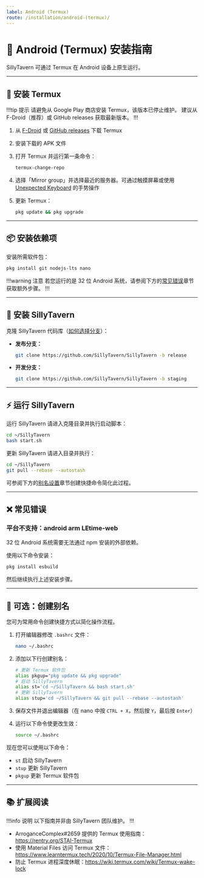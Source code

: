 ```yaml
---
label: Android (Termux)
route: /installation/android-(termux)/
---
```


# 📱 Android (Termux) 安装指南

SillyTavern 可通过 Termux 在 Android 设备上原生运行。

---

## 🔧 安装 Termux

!!!tip 提示
请避免从 Google Play 商店安装 Termux，该版本已停止维护。
建议从 F-Droid（推荐）或 GitHub releases 获取最新版本。
!!!

1. 从 [F-Droid](https://f-droid.org/en/packages/com.termux/) 或 [GitHub releases](https://github.com/termux/termux-app/releases) 下载 Termux
2. 安装下载的 APK 文件
3. 打开 Termux 并运行第一条命令：

   ```bash
   termux-change-repo
   ```

4. 选择「Mirror group」并选择最近的服务器。可通过触摸屏幕或使用 [Unexpected Keyboard](https://play.google.com/store/apps/details?id=juloo.keyboard2&hl=en) 的手势操作
5. 更新 Termux：

   ```bash
   pkg update && pkg upgrade
   ```

---

## 📦 安装依赖项

安装所需软件包：

```bash
pkg install git nodejs-lts nano
```

!!!warning 注意
若您运行的是 32 位 Android 系统，请参阅下方的[常见错误](#-常见错误)章节获取额外步骤。
!!!

---

## 🚀 安装 SillyTavern

克隆 SillyTavern 代码库（[如何选择分支](/Installation/index.md#-分支说明)）：

- **发布分支：**

    ```bash
    git clone https://github.com/SillyTavern/SillyTavern -b release
    ```

- **开发分支：**

    ```bash
    git clone https://github.com/SillyTavern/SillyTavern -b staging
    ```

---

## ⚡ 运行 SillyTavern

运行 SillyTavern 请进入克隆目录并执行启动脚本：

```bash
cd ~/SillyTavern
bash start.sh
```

更新 SillyTavern 请进入目录并执行：

```bash
cd ~/SillyTavern
git pull --rebase --autostash
```

可参阅下方的[别名设置](#-可选创建别名)章节创建快捷命令简化此过程。

---

## ❌ 常见错误

### 平台不支持：android arm LEtime-web

32 位 Android 系统需要无法通过 npm 安装的外部依赖。

使用以下命令安装：

```bash
pkg install esbuild
```

然后继续执行上述安装步骤。

---

## 🎯 可选：创建别名

您可为常用命令创建快捷方式以简化操作流程。

1. 打开编辑器修改 `.bashrc` 文件：

   ```bash
   nano ~/.bashrc
   ```

2. 添加以下行创建别名：

   ```bash
   # 更新 Termux 软件包
   alias pkgup="pkg update && pkg upgrade"
   # 启动 SillyTavern
   alias st='cd ~/SillyTavern && bash start.sh'
   # 更新 SillyTavern
   alias stup='cd ~/SillyTavern && git pull --rebase --autostash'
   ```

3. 保存文件并退出编辑器（在 nano 中按 `CTRL + X`，然后按 `Y`，最后按 `Enter`）

4. 运行以下命令使更改生效：

   ```bash
   source ~/.bashrc
   ```

现在您可以使用以下命令：

- `st` 启动 SillyTavern
- `stup` 更新 SillyTavern
- `pkgup` 更新 Termux 软件包

---

## 📚 扩展阅读

!!!info 说明
以下指南并非由 SillyTavern 团队维护。
!!!

- ArroganceComplex#2659 提供的 Termux 使用指南：<https://rentry.org/STAI-Termux>
- 使用 Material Files 访问 Termux 文件：<https://www.learntermux.tech/2020/10/Termux-File-Manager.html>
- 防止 Termux 进程深度休眠：<https://wiki.termux.com/wiki/Termux-wake-lock>